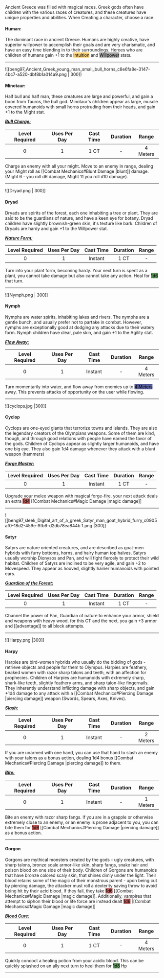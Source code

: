 Ancient Greece was filled with magical races. 
Greek gods often have children with the various races of creatures, and these creatures have unique properties and abilities.
When Creating a character, choose a race:


#### Human:
The dominant race in ancient Greece. 
Humans are highly creative, have superior willpower to accomplish their goals and are very charismatic, and have an easy time blending in to their surroundings.
Heroes who are children of humans gain +1 to the <mark style="background:  #FFAD0085;">Intuition</mark> and <mark style="background: #A5A5A5;">Willpower</mark> stats.



------------------
![[beng97_Ancient_Greek_young_man_small_bull_horns_c8e6fa8e-3147-4bc7-a520-dbf8b1a014a9.png | 300]]
#### Minotaur:
Half bull and half man, these creatures are large and powerful, and gain a boon from Tauros, the bull god.
Minotaur's children appear as large, muscle covered humanoids with small horns protruding from their heads,
and gain +1 to the Might stat.

<b><ins><i>Bull Charge:</i></ins></b>

| Level Required | Uses Per Day | Cast Time | Duration |  Range   |
|:--------------:|:------------:|:---------:|:--------:|:--------:|
|       0        |      1       |   1 CT    |    -     | 4 Meters | 

Charge an enemy with all your might.
Move to an enemy in range, dealing your Might roll as [[Combat Mechanics#Blunt Damage |blunt]] damage.
(Might 6 - you roll d6 damage, Might 11 you roll d10 damage).


------------------
![[Dryad.png | 300]]
#### Dryad
Dryads are spirits of the forest, each one inhabiting a tree or plant.
They are said to be the guardians of nature, and have a keen eye for botany.
Dryad children have slightly brownish-green skin, it's texture like bark.
Children of Dryads are hardy and gain +1 to the Willpower stat.

<b><ins><i>Nature Form:</i></ins></b>

| Level Required | Uses Per Day | Cast Time | Duration | Range |
|:--------------:|:------------:|:---------:|:--------:|:-----:|
|       0        |      1       |  Instant  |   1 CT   |   -   | 

Turn into your plant form, becoming hardy.
Your next turn is spent as a plant, you cannot take damage but also cannot take any action.
Heal for <mark style="background: #045B00A6;">1d6</mark> that turn.

------------------
![[Nymph.png | 300]]
#### Nymph
Nymphs are water spirits, inhabiting lakes and rivers.
The nymphs are a gentle bunch, and usually prefer not to partake in combat.
However, nymphs are exceptionally good at dodging any attacks due to their watery form.
Nymph children have clear, pale skin,
and gain +1 to the Agility stat.

<b><ins><i>Flow Away:</i></ins></b>

| Level Required | Uses Per Day | Cast Time | Duration |  Range   |
|:--------------:|:------------:|:---------:|:--------:|:--------:|
|       0        |      1       |  Instant  |    -     | 4 Meters |

Turn momentarily into water, and flow away from enemies up to <mark style="background: #000B67A6;">4 Meters</mark> away.
This prevents attacks of opportunity on the user while flowing.

------------------
![[cyclops.jpg |300]]
#### Cyclop
Cyclops are one-eyed giants that terrorize towns and islands.
They are also the legendary creators of the Olympians weapons.
Some of them are kind, though, and through good relations with people have earned the favor of the gods.
Children of Cyclops appear as slightly larger humanoids, and have one big eye.
They also gain 1d4 damage whenever they attack with a blunt weapon (hammers)

<b><ins><i>Forge Master:</i></ins></b>

| Level Required | Uses Per Day | Cast Time | Duration | Range |
|:--------------:|:------------:|:---------:|:--------:|:-----:|
|       0        |      1       |  Instant  |   1 CT   |   -   |

Upgrade your melee weapon with magical forge-fire.
your next attack deals an extra <mark style="background: #930000A6;">1d4</mark> [[Combat Mechanics#Magic Damage |magic damage]]

------------------
![[beng97_sleek_Digital_art_of_a_greek_Satyr_man_goat_hybrid_furry_c0905af0-18d2-459e-9fb6-d2db78ea844b 1.png |300]]
#### Satyr
Satyrs are nature oriented creatures, and are described as goat-men hybrids with furry bottoms, horns, and hairy human top halves.
Satyrs usually worship Dionysos and Pan, and will fight fiercely to protect their wild habitat.
Children of Satyrs are inclined to be very agile, and gain +2 to Movespeed. 
They appear as hooved, slightly hairier humanoids with pointed ears.

<b><ins><i>Guardian of the Forest:</i></ins></b>

| Level Required | Uses Per Day | Cast Time | Duration | Range |
|:--------------:|:------------:|:---------:|:--------:|:-----:|
|       0        |      1       |  Instant  |   1 CT   |   -   | 

Channel the power of Pan, Guardian of nature to enhance your armor, shield and weapons with heavy wood.
for this CT and the next, you gain +3 armor and [[advantage]] to all block attempts.

------------------

![[Harpy.png |300]]
#### Harpy
Harpies are bird-women hybrids who usually do the bidding of gods - retrieve objects and people for them to Olympus.
Harpies are feathery, beaked women with razor sharp talons and teeth, with an affection for prophecies.
Children of Harpies are humanoids with extremely sharp, shark-like teeth, slightly feathery arms, and sharp talon-like fingernails.
They inherently understand inflicting damage with sharp objects, and gain +1d4 damage to any attack with a [[Combat Mechanics#Piercing Damage |piercing damage]] weapon (Swords, Spears, Axes, Knives).

<b><ins><i>Slash:</i></ins></b>

| Level Required | Uses Per Day | Cast Time | Duration |  Range   |
|:--------------:|:------------:|:---------:|:--------:|:--------:|
|       0        |      1       |  Instant  |    -     | 2 Meters | 

If you are unarmed with one hand, you can use that hand to slash an enemy with your talons as a bonus action, dealing 1d4 bonus [[Combat Mechanics#Piercing Damage |piercing damage]] to them.

<b><ins><i>Bite:</i></ins></b>

| Level Required | Uses Per Day | Cast Time | Duration |  Range   |
|:--------------:|:------------:|:---------:|:--------:|:--------:|
|       0        |      1       |  Instant  |    -     | 1 Meters | 

Bite an enemy with razor sharp fangs.
If you are in a grapple or otherwise extremely close to an enemy, or an enemy is prone adjacent to you, you can bite them for <mark style="background: #930000A6;">1d6</mark> [[Combat Mechanics#Piercing Damage |piercing damage]] as a bonus action.

------------------
#### Gorgon
Gorgons are mythical monsters created by the gods - ugly creatures, with sharp talons, bronze scale armor-like skin, sharp fangs, snake hair and poison blood on one side of their body.
Children of Gorgons are humanoids that have bronze colored scaly skin, that shines dimly under the light. Their blood retains some of the magic of their monstrous parent - upon being cut by piercing damage, the attacker must roll a dexterity saving throw to avoid being hit by their acid blood.
If they fail, they take <mark style="background: #930000A6;">1d6</mark> [[Combat Mechanics#Magic Damage |magic damage]].
Additionally, vampires that attempt to siphon their blood or life force are instead dealt <mark style="background: #930000A6;">1d6</mark> [[Combat Mechanics#Magic Damage |magic damage]] 

<b><ins><i>Blood Cure:</i></ins></b>

| Level Required | Uses Per Day | Cast Time | Duration |  Range   |
|:--------------:|:------------:|:---------:|:--------:|:--------:|
|       0        |      1       |   1 CT    |    -     | 4 Meters | 

Quickly concoct a healing potion from your acidic blood.
This can be quickly splashed on an ally next turn to heal them for <mark style="background: #045B00A6;">1d8</mark> Hp

------------------

